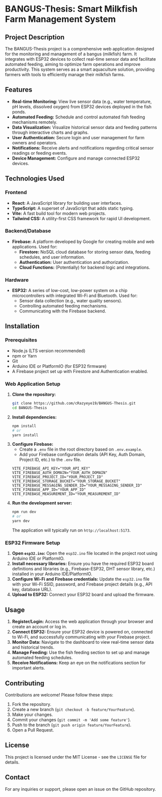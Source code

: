 # BANGUS-Thesis: Smart Milkfish Farm Management System

## Project Description
The BANGUS-Thesis project is a comprehensive web application designed for the monitoring and management of a bangus (milkfish) farm. It integrates with ESP32 devices to collect real-time sensor data and facilitate automated feeding, aiming to optimize farm operations and improve productivity. This system serves as a smart aquaculture solution, providing farmers with tools to efficiently manage their milkfish farms.

## Features
*   **Real-time Monitoring:** View live sensor data (e.g., water temperature, pH levels, dissolved oxygen) from ESP32 devices deployed in the fish ponds.
*   **Automated Feeding:** Schedule and control automated fish feeding mechanisms remotely.
*   **Data Visualization:** Visualize historical sensor data and feeding patterns through interactive charts and graphs.
*   **User Authentication:** Secure login and user management for farm owners and operators.
*   **Notifications:** Receive alerts and notifications regarding critical sensor readings or feeding events.
*   **Device Management:** Configure and manage connected ESP32 devices.

## Technologies Used

### Frontend
*   **React:** A JavaScript library for building user interfaces.
*   **TypeScript:** A superset of JavaScript that adds static typing.
*   **Vite:** A fast build tool for modern web projects.
*   **Tailwind CSS:** A utility-first CSS framework for rapid UI development.

### Backend/Database
*   **Firebase:** A platform developed by Google for creating mobile and web applications. Used for:
    *   **Firestore:** NoSQL cloud database for storing sensor data, feeding schedules, and user information.
    *   **Authentication:** User authentication and authorization.
    *   **Cloud Functions:** (Potentially) for backend logic and integrations.

### Hardware
*   **ESP32:** A series of low-cost, low-power system on a chip microcontrollers with integrated Wi-Fi and Bluetooth. Used for:
    *   Sensor data collection (e.g., water quality sensors).
    *   Controlling automated feeding mechanisms.
    *   Communicating with the Firebase backend.

## Installation

### Prerequisites
*   Node.js (LTS version recommended)
*   npm or Yarn
*   Git
*   Arduino IDE or PlatformIO (for ESP32 firmware)
*   A Firebase project set up with Firestore and Authentication enabled.

### Web Application Setup

1.  **Clone the repository:**
    ```bash
    git clone https://github.com/cRazyeye19/BANGUS-Thesis.git
    cd BANGUS-Thesis
    ```
2.  **Install dependencies:**
    ```bash
    npm install
    # or
    yarn install
    ```
3.  **Configure Firebase:**
    *   Create a `.env` file in the root directory based on `.env.example`.
    *   Add your Firebase configuration details (API Key, Auth Domain, Project ID, etc.) to the `.env` file.
    ```
    VITE_FIREBASE_API_KEY="YOUR_API_KEY"
    VITE_FIREBASE_AUTH_DOMAIN="YOUR_AUTH_DOMAIN"
    VITE_FIREBASE_PROJECT_ID="YOUR_PROJECT_ID"
    VITE_FIREBASE_STORAGE_BUCKET="YOUR_STORAGE_BUCKET"
    VITE_FIREBASE_MESSAGING_SENDER_ID="YOUR_MESSAGING_SENDER_ID"
    VITE_FIREBASE_APP_ID="YOUR_APP_ID"
    VITE_FIREBASE_MEASUREMENT_ID="YOUR_MEASUREMENT_ID"
    ```
4.  **Run the development server:**
    ```bash
    npm run dev
    # or
    yarn dev
    ```
    The application will typically run on `http://localhost:5173`.

### ESP32 Firmware Setup

1.  **Open `esp32.ino`:** Open the `esp32.ino` file located in the project root using Arduino IDE or PlatformIO.
2.  **Install necessary libraries:** Ensure you have the required ESP32 board definitions and libraries (e.g., Firebase-ESP32, DHT sensor library, etc.) installed in your Arduino IDE/PlatformIO.
3.  **Configure Wi-Fi and Firebase credentials:** Update the `esp32.ino` file with your Wi-Fi SSID, password, and Firebase project details (e.g., API key, database URL).
4.  **Upload to ESP32:** Connect your ESP32 board and upload the firmware.

## Usage
1.  **Register/Login:** Access the web application through your browser and create an account or log in.
2.  **Connect ESP32:** Ensure your ESP32 device is powered on, connected to Wi-Fi, and successfully communicating with your Firebase project.
3.  **Monitor Data:** Navigate to the dashboard to view real-time sensor data and historical trends.
4.  **Manage Feeding:** Use the fish feeding section to set up and manage automated feeding schedules.
5.  **Receive Notifications:** Keep an eye on the notifications section for important alerts.

## Contributing
Contributions are welcome! Please follow these steps:
1.  Fork the repository.
2.  Create a new branch (`git checkout -b feature/YourFeature`).
3.  Make your changes.
4.  Commit your changes (`git commit -m 'Add some feature'`).
5.  Push to the branch (`git push origin feature/YourFeature`).
6.  Open a Pull Request.

## License
This project is licensed under the MIT License - see the `LICENSE` file for details.

## Contact
For any inquiries or support, please open an issue on the GitHub repository.
